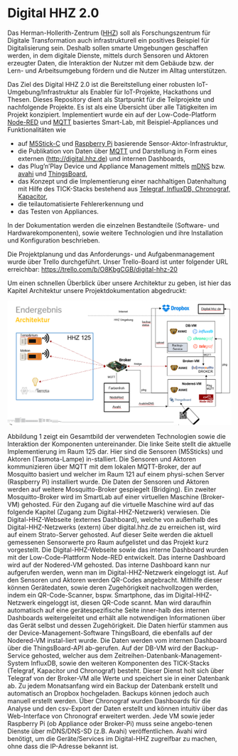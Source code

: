 # Digital HHZ 2.0

Das Herman-Hollerith-Zentrum ([HHZ](https://www.hhz.de)) soll als Forschungszentrum für Digitale Transformation auch infrastrukturell ein positives Beispiel für Digitalisierung sein. 
Deshalb sollen smarte Umgebungen geschaffen werden, in dem digitale Dienste, mittels durch Sensoren und Aktoren erzeugter Daten, die Interaktion der Nutzer mit dem Gebäude bzw. der Lern- und Arbeitsumgebung fördern und die Nutzer im Alltag unterstützen.  

Das Ziel des Digital HHZ 2.0 ist die Bereitstellung einer robusten IoT-Umgebung/Infrastruktur als Enabler für IoT-Projekte, Hackathons und Thesen. 
Dieses Repository dient als Startpunkt für die Teilprojekte und nachfolgende Projekte. 
Es ist als eine Übersicht über alle Tätigkeiten im Projekt konzipiert.
Implementiert wurde ein auf der Low-Code-Platform [Node-RED](https://nodered.org/) und [MQTT](https://mqtt.org/) basiertes Smart-Lab, mit Beispiel-Appliances und Funktionalitäten wie 
* auf [M5Stick-C](https://m5stack.com/products/stick-c) und [Raspberry Pi](https://www.raspberrypi.org/) basierende Sensor-Aktor-Infrastruktur,
* die Publikation von Daten über [MQTT](https://mqtt.org/) und Darstellung in Form eines externen (http://digital.hhz.de) und internen Dashboards, 
* das Plug’n’Play Device und Appliance Management mittels [mDNS](http://www.multicastdns.org/) bzw. [avahi](https://www.avahi.org/) und [ThingsBoard](https://thingsboard.io/), 
* das Konzept und die Implementierung einer nachhaltigen Datenhaltung mit Hilfe des TICK-Stacks bestehend aus [Telegraf, InfluxDB, Chronograf, Kapacitor](https://www.influxdata.com/products/influxdb-overview/), 
* die teilautomatisierte Fehlererkennung und 
* das Testen von Appliances. 

In der Dokumentation werden die einzelnen Bestandteile (Software- und Hardwarekomponenten), sowie weitere Technologien und ihre Installation und Konfiguration beschrieben.

Die Projektplanung und das Anforderungs- und Aufgabenmanagement wurde über Trello durchgeführt. Unser Trello-Board ist unter folgender URL erreichbar:
https://trello.com/b/O8KbgCGB/digital-hhz-20

Um einen schnellen Überblick über unsere Architektur zu geben, ist hier das Kapitel Architektur unsere Projektdokumentation abgedruckt:

![Abbildung 1 Digital HHZ Architekturbild](/Architekturbild.png)

Abbildung 1 zeigt ein Gesamtbild der verwendeten Technologien sowie die Interaktion der Komponenten untereinander. Die linke Seite stellt die aktuelle Implementierung im Raum 125 dar. Hier sind die Sensoren (M5Sticks) und Aktoren (Tasmota-Lampe) in-stalliert. Die Sensoren und Aktoren kommunizieren über MQTT mit dem lokalen MQTT-Broker, der auf Mosquitto basiert und welcher im Raum 121 auf einem physi-schen Server (Raspberry Pi) installiert wurde. Die Daten der Sensoren und Aktoren werden auf weitere Mosquitto-Broker gespiegelt (Bridging). Ein zweiter Mosquitto-Broker wird im SmartLab auf einer virtuellen Maschine (Broker-VM) gehosted. Für den Zugang auf die virtuelle Maschine wird auf das folgende Kapitel (Zugang zum Digital-HHZ-Netzwerk) verwiesen. 
Die Digital-HHZ-Webseite (externes Dashboard), welche von außerhalb des Digital-HHZ-Netzwerks (extern) über digital.hhz.de zu erreichen ist, wird auf einem Strato-Server gehosted. Auf dieser Seite werden die aktuell gemessenen Sensorwerte pro Raum aufgelistet und das Projekt kurz vorgestellt. Die Digital-HHZ-Webseite sowie das interne Dashboard wurden mit der Low-Code-Plattform Node-RED entwickelt. Das interne Dashboard wird auf der Nodered-VM gehosted. Das interne Dashboard kann nur aufgerufen werden, wenn man im Digital-HHZ-Netzwerk eingeloggt ist.
Auf den Sensoren und Aktoren werden QR-Codes angebracht. Mithilfe dieser können Gerätedaten, sowie deren Zugehörigkeit nachvollzogen werden, indem ein QR-Code-Scanner, bspw. Smartphone, das im Digital-HHZ-Netzwerk eingeloggt ist, diesen QR-Code scannt. Man wird daraufhin automatisch auf eine gerätespezifische Seite inner-halb des internen Dashboards weitergeleitet und erhält alle notwendigen Informationen über das Gerät selbst und dessen Zugehörigkeit. Die Daten hierfür stammen aus der Device-Management-Software ThingsBoard, die ebenfalls auf der Nodered-VM instal-liert wurde. Die Daten werden vom internen Dashboard über die ThingsBoard-API ab-gerufen.
Auf der DB-VM wird der Backup-Service gehosted, welcher aus dem Zeitreihen-Datenbank-Management-System InfluxDB, sowie den weiteren Komponenten des TICK-Stacks (Telegraf, Kapacitor und Chronograf) besteht. Dieser Dienst holt sich über Telegraf von der Broker-VM alle Werte und speichert sie in einer Datenbank ab. Zu jedem Monatsanfang wird ein Backup der Datenbank erstellt und automatisch an Dropbox hochgeladen. Backups können jedoch auch manuell erstellt werden. Über Chronograf wurden Dashboards für die Analyse und den csv-Export der Daten erstellt und können intuitiv über das Web-Interface von Chronograf erweitert werden.
Jede VM sowie jeder Raspberry Pi (ob Appliance oder Broker-Pi) muss seine angebo-tenen Dienste über mDNS/DNS-SD (z.B. Avahi) veröffentlichen. Avahi wird benötigt, um die Geräte/Services im Digital-HHZ zugreifbar zu machen, ohne dass die IP-Adresse bekannt ist.
